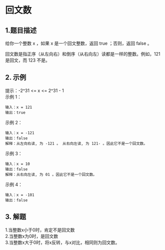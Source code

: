 # 回文数

## 1.题目描述
给你一个整数 x ，如果 x 是一个回文整数，返回 true ；否则，返回 false 。

回文数是指正序（从左向右）和倒序（从右向左）读都是一样的整数。例如，121 是回文，而 123 不是。

## 2. 示例
提示：-2^31 <= x <= 2^31 - 1  
示例 1：
```
输入：x = 121
输出：true
```
示例 2：
```
输入：x = -121
输出：false
解释：从左向右读, 为 -121 。 从右向左读, 为 121- 。因此它不是一个回文数。
```
示例 3：
```
输入：x = 10
输出：false
解释：从右向左读, 为 01 。因此它不是一个回文数。
```
示例 4：
```
输入：x = -101
输出：false
```

## 3. 解题
1.当整数x小于0时，肯定不是回文数  
2.当整数x为0时，是回文数  
3.当整数x大于0时，将x反转，与x对比，相同则为回文数。  